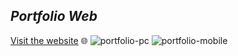 ## ***Portfolio Web*** 
[Visit the website](https://cawtoz.github.io/portfolio/) 🌐
![portfolio-pc](https://github.com/user-attachments/assets/86683138-106f-4205-918e-3e033b5b06d3)
![portfolio-mobile](https://github.com/user-attachments/assets/8234df1e-6272-4b3c-aadd-42ac0b2c73aa)
